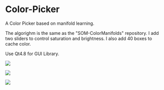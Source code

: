 # Color-Picker
A Color Picker based on manifold learning.  

The algorighm is the same as the "SOM-ColorManifolds" repository. 
I add two sliders to control saturation and brightness. I also add 40 boxes to cache color.

Use Qt4.8 for GUI Library.

![](https://github.com/league1991/Color-Picker/raw/master/ImageCache/snapShot.png) 

![](https://github.com/league1991/Color-Picker/raw/master/ImageCache/snapShot2.png) 

![](https://github.com/league1991/Color-Picker/raw/master/ImageCache/snapShot3.png) 
